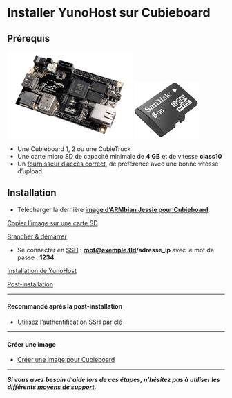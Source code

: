 # Installer YunoHost sur Cubieboard

## Prérequis

<img src="/images/cubieboard2.png">
<img src="/images/micro-sd-card.jpg">

* Une Cubieboard 1, 2 ou une CubieTruck
* Une carte micro SD de capacité minimale de **4 GB** et de vitesse **class10**
* Un [fournisseur d’accès correct](/isp_fr), de préférence avec une bonne vitesse d’upload

## Installation

* Télécharger la dernière **[image d’ARMbian Jessie pour Cubieboard](http://www.armbian.com/cubieboard-2/)**.

<a class="btn btn-lg btn-default" href="/copy_image_fr">Copier l’image sur une carte SD</a>

<a class="btn btn-lg btn-default" href="/plug_and_boot_fr">Brancher & démarrer</a>

* Se connecter en [SSH](ssh_fr) : **root@exemple.tld/adresse_ip** avec le mot de passe : **1234**.

<a class="btn btn-lg btn-default" href="/install_manually_fr">Installation de YunoHost</a>

<a class="btn btn-lg btn-default" href="/postinstall_fr">Post-installation</a>

---

#### Recommandé après la post-installation
* Utilisez l’[authentification SSH par clé](security_fr)

---

#### Créer une image
* [Créer une image pour Cubieboard](/build_arm_image_en)

---

***Si vous avez besoin d’aide lors de ces étapes, n’hésitez pas à utiliser les différents [moyens de support](/support_fr).***